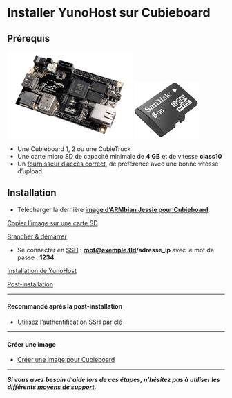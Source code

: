 # Installer YunoHost sur Cubieboard

## Prérequis

<img src="/images/cubieboard2.png">
<img src="/images/micro-sd-card.jpg">

* Une Cubieboard 1, 2 ou une CubieTruck
* Une carte micro SD de capacité minimale de **4 GB** et de vitesse **class10**
* Un [fournisseur d’accès correct](/isp_fr), de préférence avec une bonne vitesse d’upload

## Installation

* Télécharger la dernière **[image d’ARMbian Jessie pour Cubieboard](http://www.armbian.com/cubieboard-2/)**.

<a class="btn btn-lg btn-default" href="/copy_image_fr">Copier l’image sur une carte SD</a>

<a class="btn btn-lg btn-default" href="/plug_and_boot_fr">Brancher & démarrer</a>

* Se connecter en [SSH](ssh_fr) : **root@exemple.tld/adresse_ip** avec le mot de passe : **1234**.

<a class="btn btn-lg btn-default" href="/install_manually_fr">Installation de YunoHost</a>

<a class="btn btn-lg btn-default" href="/postinstall_fr">Post-installation</a>

---

#### Recommandé après la post-installation
* Utilisez l’[authentification SSH par clé](security_fr)

---

#### Créer une image
* [Créer une image pour Cubieboard](/build_arm_image_en)

---

***Si vous avez besoin d’aide lors de ces étapes, n’hésitez pas à utiliser les différents [moyens de support](/support_fr).***